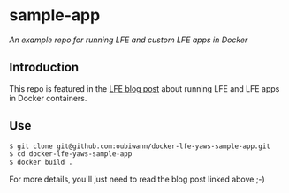# sample-app

*An example repo for running LFE and custom LFE apps in Docker*

## Introduction

This repo is featured in the
[LFE blog post](http://blog.lfe.io/tutorials/2014/12/07/1837-running-lfe-in-docker/)
about running LFE and LFE apps in Docker containers.

## Use

```bash
$ git clone git@github.com:oubiwann/docker-lfe-yaws-sample-app.git
$ cd docker-lfe-yaws-sample-app
$ docker build .
```

For more details, you'll just need to read the blog post linked above ;-)
